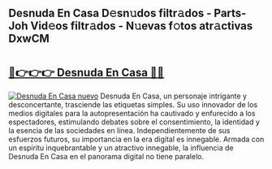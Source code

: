 ## Desnuda En Casa D𝚎sn𝚞dos filtr𝚊dos - Parts-Joh Vid𝚎os filtr𝚊dos - N𝚞evas f𝚘tos atr𝚊ctivas DxwCM

# <h2><a href="http://mb74yq.tromn.icu/?c=Desnuda+En+Casa">🔗👉👉👉 Desnuda En Casa 🔗🔗</a></h2>

[![Desnuda En Casa nuevo](https://i.imgur.com/pEAQMta.gif)](http://mb74yq.tromn.icu/?c=Desnuda+En+Casa)
Desnuda En Casa, un personaje intrigante y desconcertante, trasciende las etiquetas simples. Su uso innovador de los medios digitales para la autopresentación ha cautivado y enfurecido a los espectadores, estimulando debates sobre el consentimiento, la identidad y la esencia de las sociedades en línea. Independientemente de sus esfuerzos futuros, su importancia en la era digital es innegable. Armada con un espíritu inquebrantable y un atractivo innegable, la influencia de Desnuda En Casa en el panorama digital no tiene paralelo.
